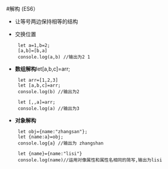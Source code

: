 
#解构 (ES6）
 - 让等号两边保持相等的结构

 - 交换位置 
	
		let a=1,b=2;
		[a,b]=[b,a]
		console.log(a,b) //输出为2 1
 
 - **数组解构**let[a,b,c]=arr;
		

		let arr=[1,2,3]
		let [a,b,c]=arr;
		console.log(b) //输出为2
		
		let [,,a]=arr;
		console.log(a) //输出为3

 - **对象解构**	
 	
		let obj={name:"zhangsan"};
		let {name:a}=obj;
		console.log{a} //输出为 zhangshan
		
		let {name}={name:"lisi"}
		console.log(name)//运用对像属性和属性名相同的简写,输出为lisi
